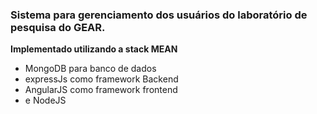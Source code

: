 ### Sistema para gerenciamento dos usuários do laboratório de pesquisa do GEAR.

**Implementado utilizando a stack MEAN**

- MongoDB para banco de dados
- expressJs como framework Backend
- AngularJS como framework frontend
- e NodeJS
